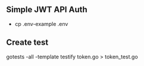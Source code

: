 ## Simple JWT API Auth
- cp .env-example .env 

## Create test 
gotests -all -template testify token.go > token_test.go